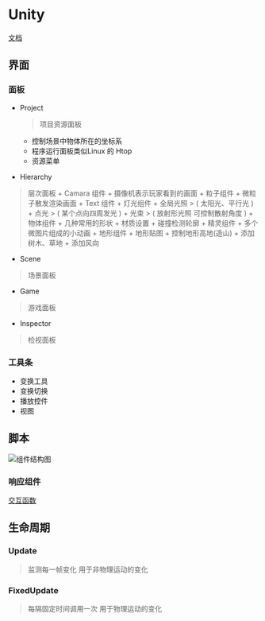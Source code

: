 # Unity

[文档](https://docs.unity.cn/cn/current/Manual/index.html)

## 界面

### 面板

+ Project
    > 项目资源面板
    + 控制场景中物体所在的坐标系
    + 程序运行面板类似Linux 的 Htop
    + 资源菜单

+ Hierarchy
> 层次面板
    + Camara 组件
        + 摄像机表示玩家看到的画面
    + 粒子组件
        + 微粒子散发渲染画面
    + Text 组件
    + 灯光组件
        + 全局光照
            > ( 太阳光、平行光 )
        + 点光
            > ( 某个点向四周发光 )
        + 光束
            > ( 放射形光照 可控制散射角度 )
    + 物体组件
        + 几种常用的形状
        + 材质设置
        + 碰撞检测轮廓
    + 精灵组件
        + 多个微图片组成的小动画
    + 地形组件
        + 地形贴图
        + 控制地形高地(造山)
        + 添加树木、草地
        + 添加风向

+ Scene
> 场景面板

+ Game
> 游戏面板

+ Inspector
> 检视面板

### 工具条

+ 变换工具
+ 变换切换
+ 播放控件
+ 视图

## 脚本
![组件结构图](file:///Users/hanwenhao/Cloud/笔记/Unity/组件结构图.png)

### 响应组件
[交互函数](https://www.bilibili.com/video/BV19x41127BP?p=43)

## 生命周期

### Update
> 监测每一帧变化
> 用于非物理运动的变化

### FixedUpdate

> 每隔固定时间调用一次
> 用于物理运动的变化

